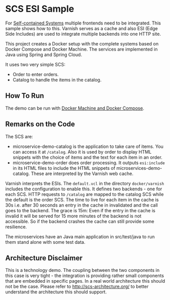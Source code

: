 SCS ESI Sample
==============

For [Self-contained Systems](http://scs-architecture.org) multiple
frontends need to be integrated. This sample shows how to
this. Varnish serves as a cache and also ESI (Edge Side Includes) are
used to integrate multiple backends into one HTTP site.

This project creates a Docker setup with the complete systems based on
Docker Compose and Docker Machine. The services are implemented in
Java using Spring and Spring Cloud.

It uses two very simple SCS:
- Order to enter orders.
- Catalog to handle the items in the catalog.

How To Run
----------

The demo can be run with
[Docker Machine and Docker Compose](docker/README.md).

Remarks on the Code
-------------------

The SCS are: 
- microservice-demo-catalog is the application to take care of
  items. You can access it at `/catalog`. Also it is used by order to
  display HTML snippets with the choice of items and the text for each
  item in an order.
- microservice-demo-order does order processing. It outputs
  `esi:include` in its HTML files to include the HTML snippets of
  microservices-demo-catalog. These are interpreted by the Varnish web
  cache.

Varnish interprets the ESIs. The `default.vcl` in the directory
  `docker/varnish` includes the configuration to enable this. It
  defines two backends - one for each SCS. HTTP requests to `/catalog`
  are mapped to the catalog SCS while the default is the order
  SCS. The time to live for each item in the cache is 30s i.e. after
  30 seconds an entry in the cache in invalidated and the call goes to
  the backend. The grace is 15m: Even if the entry in the cache is
  invalid it will be served for 15 more minutes of the backend is not
  accessible. So if the backend crashes the cache can still provide
  some resilience.


The microservices have an Java main application in src/test/java to
run them stand alone with some test data.

Architecture Disclaimer
-------------------

This is a technology demo. The coupling between the two components in
this case is very tight - the integration is providing rather small
components that are embedded in specific pages. In a real world
architecture this should not be the case. Please refer to
http://scs-architecture.org/ to better understand the architecture
this should support.
